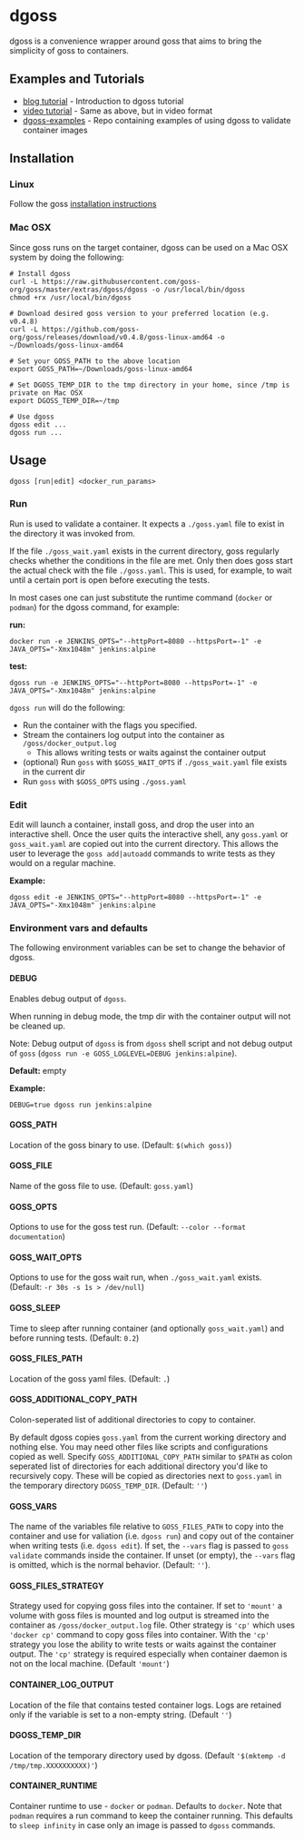 # dgoss

dgoss is a convenience wrapper around goss that aims to bring the simplicity of goss to containers.

## Examples and Tutorials

* [blog tutorial](https://medium.com/@aelsabbahy/tutorial-how-to-test-your-docker-image-in-half-a-second-bbd13e06a4a9) -
Introduction to dgoss tutorial
* [video tutorial](https://youtu.be/PEHz5EnZ-FM) - Same as above, but in video format
* [dgoss-examples](https://github.com/aelsabbahy/dgoss-examples) - Repo containing examples of using dgoss to validate
container images

## Installation

### Linux

Follow the goss [installation instructions](https://github.com/goss-org/goss#installation)

### Mac OSX

Since goss runs on the target container, dgoss can be used on a Mac OSX system by doing the following:

```shell
# Install dgoss
curl -L https://raw.githubusercontent.com/goss-org/goss/master/extras/dgoss/dgoss -o /usr/local/bin/dgoss
chmod +rx /usr/local/bin/dgoss

# Download desired goss version to your preferred location (e.g. v0.4.8)
curl -L https://github.com/goss-org/goss/releases/download/v0.4.8/goss-linux-amd64 -o ~/Downloads/goss-linux-amd64

# Set your GOSS_PATH to the above location
export GOSS_PATH=~/Downloads/goss-linux-amd64

# Set DGOSS_TEMP_DIR to the tmp directory in your home, since /tmp is private on Mac OSX
export DGOSS_TEMP_DIR=~/tmp

# Use dgoss
dgoss edit ...
dgoss run ...
```

## Usage

`dgoss [run|edit] <docker_run_params>`

### Run

Run is used to validate a container.
It expects a `./goss.yaml` file to exist in the directory it was invoked from.

If the file `./goss_wait.yaml` exists in the current directory, goss regularly
checks whether the conditions in the file are met. Only then does goss start the
actual check with the file `./goss.yaml`. This is used, for example, to wait
until a certain port is open before executing the tests.

In most cases one can just substitute the runtime command (`docker` or `podman`)
for the dgoss command, for example:

**run:**

`docker run -e JENKINS_OPTS="--httpPort=8080 --httpsPort=-1" -e JAVA_OPTS="-Xmx1048m" jenkins:alpine`

**test:**

`dgoss run -e JENKINS_OPTS="--httpPort=8080 --httpsPort=-1" -e JAVA_OPTS="-Xmx1048m" jenkins:alpine`

`dgoss run` will do the following:

* Run the container with the flags you specified.
* Stream the containers log output into the container as `/goss/docker_output.log`
    * This allows writing tests or waits against the container output
* (optional) Run `goss` with `$GOSS_WAIT_OPTS` if `./goss_wait.yaml` file exists in the current dir
* Run `goss` with `$GOSS_OPTS` using `./goss.yaml`

### Edit

Edit will launch a container, install goss, and drop the user into an interactive shell.
Once the user quits the interactive shell, any `goss.yaml` or `goss_wait.yaml` are copied out into the current directory.
This allows the user to leverage the `goss add|autoadd` commands to write tests as they would on a regular machine.

**Example:**

`dgoss edit -e JENKINS_OPTS="--httpPort=8080 --httpsPort=-1" -e JAVA_OPTS="-Xmx1048m" jenkins:alpine`

### Environment vars and defaults

The following environment variables can be set to change the behavior of dgoss.

#### DEBUG

Enables debug output of `dgoss`.

When running in debug mode, the tmp dir with the container output will not be cleaned up.

Note: Debug output of `dgoss` is from `dgoss` shell script and not debug output of `goss`
(`dgoss run -e GOSS_LOGLEVEL=DEBUG jenkins:alpine`).

**Default:** empty

**Example:**

`DEBUG=true dgoss run jenkins:alpine`

#### GOSS_PATH

Location of the goss binary to use. (Default: `$(which goss)`)

#### GOSS_FILE

Name of the goss file to use. (Default: `goss.yaml`)

#### GOSS_OPTS

Options to use for the goss test run. (Default: `--color --format documentation`)

#### GOSS_WAIT_OPTS

Options to use for the goss wait run, when `./goss_wait.yaml` exists. (Default: `-r 30s -s 1s > /dev/null`)

#### GOSS_SLEEP

Time to sleep after running container (and optionally `goss_wait.yaml`) and before running tests. (Default: `0.2`)

#### GOSS_FILES_PATH

Location of the goss yaml files. (Default: `.`)

#### GOSS_ADDITIONAL_COPY_PATH

Colon-seperated list of additional directories to copy to container.

By default dgoss copies `goss.yaml` from the current working directory and
nothing else. You may need other files like scripts and configurations copied
as well. Specify `GOSS_ADDITIONAL_COPY_PATH` similar to `$PATH` as colon seperated
list of directories for each additional directory you'd like to recursively copy.
These will be copied as directories next to `goss.yaml` in the temporary
directory `DGOSS_TEMP_DIR`. (Default: `''`)

#### GOSS_VARS

The name of the variables file relative to `GOSS_FILES_PATH` to copy into the
container and use for valiation (i.e. `dgoss run`) and copy out of the
container when writing tests (i.e. `dgoss edit`). If set, the
`--vars` flag is passed to `goss validate` commands inside the container.
If unset (or empty), the `--vars` flag is omitted, which is the normal behavior.
(Default: `''`).

#### GOSS_FILES_STRATEGY

Strategy used for copying goss files into the container. If set to `'mount'` a volume with goss files is mounted
and log output is streamed into the container as `/goss/docker_output.log` file. Other strategy is `'cp'` which uses
`'docker cp'` command to copy goss files into container. With the `'cp'` strategy you lose the ability to write
tests or waits against the container output. The `'cp'` strategy is required especially when container daemon is not on the
local machine.
(Default `'mount'`)

#### CONTAINER_LOG_OUTPUT

Location of the file that contains tested container logs. Logs are retained only if the variable is set to a non-empty
string. (Default `''`)

#### DGOSS_TEMP_DIR

Location of the temporary directory used by dgoss. (Default `'$(mktemp -d /tmp/tmp.XXXXXXXXXX)'`)

#### CONTAINER_RUNTIME

Container runtime to use - `docker` or `podman`. Defaults to `docker`. Note that `podman` requires a run command to keep
the container running. This defaults to `sleep infinity` in case only an image is passed to `dgoss` commands.
